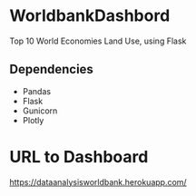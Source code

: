 # WorldbankDashbord
Top 10 World Economies Land Use, using Flask

## Dependencies
- Pandas
- Flask
- Gunicorn
- Plotly

# URL to Dashboard
https://dataanalysisworldbank.herokuapp.com/
